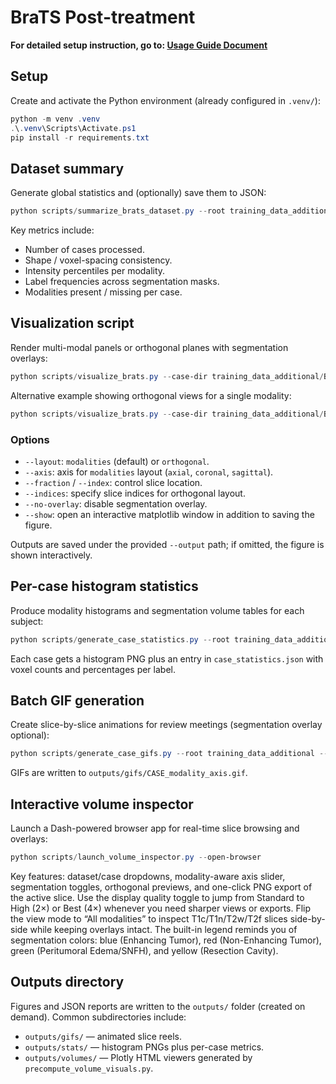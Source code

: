 # BraTS Post-treatment

**For detailed setup instruction, go to: [Usage Guide Document](docs/usage_guide.md)**

## Setup

Create and activate the Python environment (already configured in `.venv/`):

```powershell
python -m venv .venv
.\.venv\Scripts\Activate.ps1
pip install -r requirements.txt
```

## Dataset summary

Generate global statistics and (optionally) save them to JSON:

```powershell
python scripts/summarize_brats_dataset.py --root training_data_additional --output outputs/dataset_stats.json
```

Key metrics include:

- Number of cases processed.
- Shape / voxel-spacing consistency.
- Intensity percentiles per modality.
- Label frequencies across segmentation masks.
- Modalities present / missing per case.

## Visualization script

Render multi-modal panels or orthogonal planes with segmentation overlays:

```powershell
python scripts/visualize_brats.py --case-dir training_data_additional/BraTS-GLI-02405-100 --layout modalities --axis axial --fraction 0.55 --output outputs/BraTS-GLI-02405-100_axial.png
```

Alternative example showing orthogonal views for a single modality:

```powershell
python scripts/visualize_brats.py --case-dir training_data_additional/BraTS-GLI-02405-100 --layout orthogonal --modality t1c --indices 90 110 70 --output outputs/BraTS-GLI-02405-100_orthogonal.png
```

### Options

- `--layout`: `modalities` (default) or `orthogonal`.
- `--axis`: axis for `modalities` layout (`axial`, `coronal`, `sagittal`).
- `--fraction` / `--index`: control slice location.
- `--indices`: specify slice indices for orthogonal layout.
- `--no-overlay`: disable segmentation overlay.
- `--show`: open an interactive matplotlib window in addition to saving the figure.

Outputs are saved under the provided `--output` path; if omitted, the figure is
shown interactively.

## Per-case histogram statistics

Produce modality histograms and segmentation volume tables for each subject:

```powershell
python scripts/generate_case_statistics.py --root training_data_additional --output-dir outputs/stats --max-cases 5
```

Each case gets a histogram PNG plus an entry in `case_statistics.json` with voxel counts and percentages per label.

## Batch GIF generation

Create slice-by-slice animations for review meetings (segmentation overlay optional):

```powershell
python scripts/generate_case_gifs.py --root training_data_additional --output-dir outputs/gifs --modality t2f --axis axial --step 3 --overlay --max-cases 2
```

GIFs are written to `outputs/gifs/CASE_modality_axis.gif`.

## Interactive volume inspector

Launch a Dash-powered browser app for real-time slice browsing and overlays:

```powershell
python scripts/launch_volume_inspector.py --open-browser
```

Key features: dataset/case dropdowns, modality-aware axis slider, segmentation toggles, orthogonal previews, and one-click PNG export of the active slice.
Use the display quality toggle to jump from Standard to High (2×) or Best (4×) whenever you need sharper views or exports.
Flip the view mode to “All modalities” to inspect T1c/T1n/T2w/T2f slices side-by-side while keeping overlays intact.
The built-in legend reminds you of segmentation colors: blue (Enhancing Tumor), red (Non-Enhancing Tumor), green (Peritumoral Edema/SNFH), and yellow (Resection Cavity).

## Outputs directory

Figures and JSON reports are written to the `outputs/` folder (created on demand).
Common subdirectories include:

- `outputs/gifs/` — animated slice reels.
- `outputs/stats/` — histogram PNGs plus per-case metrics.
- `outputs/volumes/` — Plotly HTML viewers generated by `precompute_volume_visuals.py`.
